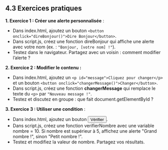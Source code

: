 ## 4.3 Exercices pratiques

**1. Exercice 1 : Créer une alerte personnalisée** :

- Dans index.html, ajoutez un bouton `<button onclick="direBonjour()">Dire Bonjour</button>`. 
- Dans script.js, créez une fonction direBonjour qui affiche une alerte avec votre nom (ex. : `"Bonjour, [votre nom] !"`). 
- Testez dans le navigateur. Partagez avec un voisin : comment modifier l’alerte ?

**2. Exercice 2 : Modifier le contenu :**

- Dans index.html, ajoutez un `<p id="message">Cliquez pour changer</p>` et un bouton `<button onclick="changerMessage()">Changer</button>`. 
- Dans script.js, créez une fonction **changerMessage** qui remplace le texte du `<p>` par `"Nouveau message !"`. 
- Testez et discutez en groupe : que fait document.getElementById ?

**3. Exercice 3 : Utiliser une condition** :

- Dans index.html, ajoutez un bouton <button onclick="verifierNombre()">Vérifier</button>. 
- Dans script.js, créez une fonction verifierNombre avec une variable nombre = 10. Si nombre est supérieur à 5, affichez une alerte "Grand nombre !", sinon "Petit nombre !". 
- Testez et modifiez la valeur de nombre. Partagez vos résultats. 